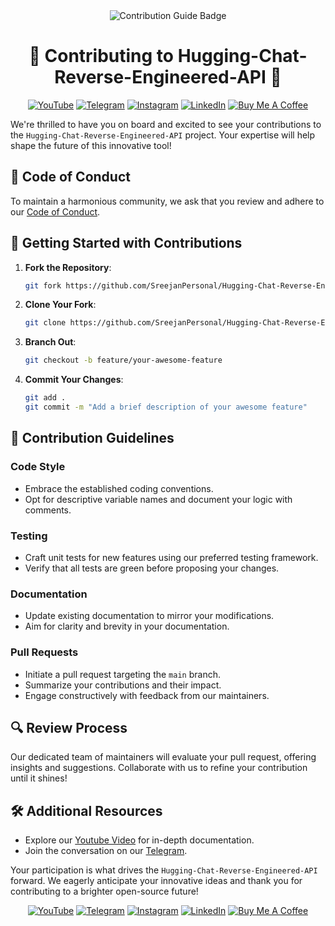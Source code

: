 <div align="center">
  <img src="https://img.shields.io/badge/Contribution-Guide-blueviolet?style=for-the-badge&logo=opensourceinitiative" alt="Contribution Guide Badge">
  <h1>🌟 Contributing to Hugging-Chat-Reverse-Engineered-API 🌟</h1>
</div>

<div align="center">
  <!-- Replace `#` with your actual links -->
  <a href="https://youtube.com/@devsdocode"><img alt="YouTube" src="https://img.shields.io/badge/YouTube-FF0000?style=for-the-badge&logo=youtube&logoColor=white"></a>
  <a href="https://t.me/devsdocode"><img alt="Telegram" src="https://img.shields.io/badge/Telegram-2CA5E0?style=for-the-badge&logo=telegram&logoColor=white"></a>
  <a href="https://instagram/sree.shades_"><img alt="Instagram" src="https://img.shields.io/badge/Instagram-E4405F?style=for-the-badge&logo=instagram&logoColor=white"></a>
  <a href="https://www.linkedin.com/in/developer-sreejan/"><img alt="LinkedIn" src="https://img.shields.io/badge/LinkedIn-0077B5?style=for-the-badge&logo=linkedin&logoColor=white"></a>
  <a href="https://buymeacoffee.com/devsdocode"><img alt="Buy Me A Coffee" src="https://img.shields.io/badge/Buy%20Me%20A%20Coffee-FFDD00?style=for-the-badge&logo=buymeacoffee&logoColor=black"></a>
</div>

We're thrilled to have you on board and excited to see your contributions to the `Hugging-Chat-Reverse-Engineered-API` project. Your expertise will help shape the future of this innovative tool!

## 📜 Code of Conduct

To maintain a harmonious community, we ask that you review and adhere to our [Code of Conduct](CODE_OF_CONDUCT.md).

## 🚀 Getting Started with Contributions

1. **Fork the Repository**:
   ```bash
   git fork https://github.com/SreejanPersonal/Hugging-Chat-Reverse-Engineered-API.git
   ```
2. **Clone Your Fork**:
   ```bash
   git clone https://github.com/SreejanPersonal/Hugging-Chat-Reverse-Engineered-API.git
   ```
3. **Branch Out**:
   ```bash
   git checkout -b feature/your-awesome-feature
   ```
4. **Commit Your Changes**:
   ```bash
   git add .
   git commit -m "Add a brief description of your awesome feature"
   ```

## 📏 Contribution Guidelines

### Code Style

- Embrace the established coding conventions.
- Opt for descriptive variable names and document your logic with comments.

### Testing

- Craft unit tests for new features using our preferred testing framework.
- Verify that all tests are green before proposing your changes.

### Documentation

- Update existing documentation to mirror your modifications.
- Aim for clarity and brevity in your documentation.

### Pull Requests

- Initiate a pull request targeting the `main` branch.
- Summarize your contributions and their impact.
- Engage constructively with feedback from our maintainers.

## 🔍 Review Process

Our dedicated team of maintainers will evaluate your pull request, offering insights and suggestions. Collaborate with us to refine your contribution until it shines!

## 🛠️ Additional Resources

- Explore our [Youtube Video](#) for in-depth documentation.
- Join the conversation on our [Telegram](#).

Your participation is what drives the `Hugging-Chat-Reverse-Engineered-API` forward. We eagerly anticipate your innovative ideas and thank you for contributing to a brighter open-source future!


<div align="center">
  <!-- Replace `#` with your actual links -->
  <a href="https://youtube.com/@devsdocode"><img alt="YouTube" src="https://img.shields.io/badge/YouTube-FF0000?style=for-the-badge&logo=youtube&logoColor=white"></a>
  <a href="https://t.me/devsdocode"><img alt="Telegram" src="https://img.shields.io/badge/Telegram-2CA5E0?style=for-the-badge&logo=telegram&logoColor=white"></a>
  <a href="https://instagram/sree.shades_"><img alt="Instagram" src="https://img.shields.io/badge/Instagram-E4405F?style=for-the-badge&logo=instagram&logoColor=white"></a>
  <a href="https://www.linkedin.com/in/developer-sreejan/"><img alt="LinkedIn" src="https://img.shields.io/badge/LinkedIn-0077B5?style=for-the-badge&logo=linkedin&logoColor=white"></a>
  <a href="https://buymeacoffee.com/devsdocode"><img alt="Buy Me A Coffee" src="https://img.shields.io/badge/Buy%20Me%20A%20Coffee-FFDD00?style=for-the-badge&logo=buymeacoffee&logoColor=black"></a>
</div>